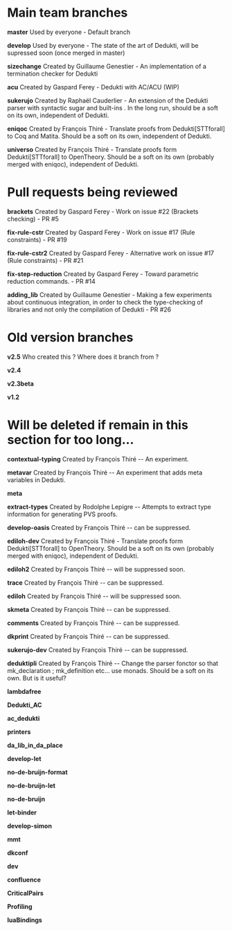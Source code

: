 # Main team branches

**master** Used by everyone - Default branch

**develop** Used by everyone - The state of the art of Dedukti, will be supressed soon (once merged in master)

**sizechange** Created by Guillaume Genestier - An implementation of a termination checker for Dedukti

**acu** Created by Gaspard Ferey - Dedukti with AC/ACU (WIP)

**sukerujo** Created by Raphaël Cauderlier - An extension of the Dedukti parser with syntactic sugar and built-ins . In the long run, should be a soft on its own, independent of Dedukti.

**eniqoc** Created by François Thiré - Translate proofs from Dedukti[STTforall] to Coq and Matita. Should be a soft on its own, independent of Dedukti.

**universo** Created by François Thiré - Translate proofs form Dedukti[STTforall] to OpenTheory. Should be a soft on its own (probably merged with eniqoc), independent of Dedukti.

# Pull requests being reviewed

**brackets** Created by Gaspard Ferey - Work on issue #22 (Brackets checking) - PR #5

**fix-rule-cstr** Created by Gaspard Ferey - Work on issue #17 (Rule constraints) - PR #19

**fix-rule-cstr2** Created by Gaspard Ferey - Alternative work on issue #17 (Rule constraints) - PR #21

**fix-step-reduction** Created by Gaspard Ferey - Toward parametric reduction commands. - PR #14

**adding_lib** Created by Guillaume Genestier - Making a few experiments about continuous integration, in order to check the type-checking of libraries and not only the compilation of Dedukti - PR #26

# Old version branches

**v2.5** Who created this ? Where does it branch from ?

**v2.4**

**v2.3beta**

**v1.2**

# Will be deleted if remain in this section for too long...

**contextual-typing** Created by François Thiré -- An experiment.

**metavar** Created by François Thiré -- An experiment that adds meta variables in Dedukti.

**meta**

**extract-types** Created by Rodolphe Lepigre -- Attempts to extract type information for generating PVS proofs.

**develop-oasis** Created by François Thiré -- can be suppressed.

**ediloh-dev** Created by François Thiré - Translate proofs form Dedukti[STTforall] to OpenTheory. Should be a soft on its own (probably merged with eniqoc), independent of Dedukti.

**ediloh2** Created by François Thiré -- will be suppressed soon.

**trace** Created by François Thiré -- can be suppressed.

**ediloh** Created by François Thiré -- will be suppressed soon.

**skmeta** Created by François Thiré -- can be suppressed.

**comments** Created by François Thiré -- can be suppressed.

**dkprint** Created by François Thiré -- can be suppressed.

**sukerujo-dev** Created by François Thiré -- can be suppressed.

**deduktipli** Created by François Thiré -- Change the parser fonctor so that mk_declaration ; mk_definition etc... use monads. Should be a soft on its own. But is it useful?

**lambdafree**

**Dedukti_AC**

**ac_dedukti**

**printers**

**da_lib_in_da_place**

**develop-let**

**no-de-bruijn-format**

**no-de-bruijn-let**

**no-de-bruijn**

**let-binder**

**develop-simon**

**mmt**

**dkconf**

**dev**

**confluence**

**CriticalPairs**

**Profiling**

**luaBindings**
